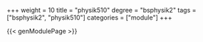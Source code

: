 +++
weight = 10
title = "physik510"
degree = "bsphysik2"
tags = ["bsphysik2", "physik510"]
categories = ["module"]
+++

{{< genModulePage >}}
